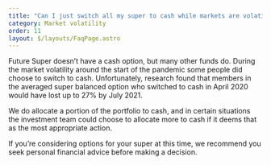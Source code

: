 ```yaml
---
title: "Can I just switch all my super to cash while markets are volatile? "
category: Market volatility
order: 11
layout: $/layouts/FaqPage.astro
---
```


Future Super doesn’t have a cash option, but many other funds do. During the market volatility around the start of the pandemic some people did choose to switch to cash. Unfortunately, research found that members in the averaged super balanced option who switched to cash in April 2020 would have lost up to 27% by July 2021.

We do allocate a portion of the portfolio to cash, and in certain situations the investment team could choose to allocate more to cash if it deems that as the most appropriate action.

If you’re considering options for your super at this time, we recommend you seek personal financial advice before making a decision.
